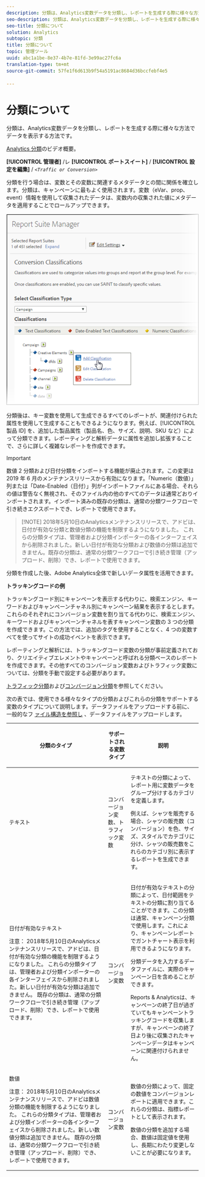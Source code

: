 ```yaml
---
description: 分類は、Analytics変数データを分類し、レポートを生成する際に様々な方法でデータを表示する方法です。
seo-description: 分類は、Analytics変数データを分類し、レポートを生成する際に様々な方法でデータを表示する方法です。
seo-title: 分類について
solution: Analytics
subtopic: 分類
title: 分類について
topic: 管理ツール
uuid: abc1a1be-8e37-4b7e-81fd-3e99ac27fc6a
translation-type: tm+mt
source-git-commit: 57fe1f6d613b9f54a5191ac8684d36bccfebf4e5

---
```



# 分類について

分類は、Analytics変数データを分類し、レポートを生成する際に様々な方法でデータを表示する方法です。

[Analytics 分類](https://video.tv.adobe.com/v/16853/?captions=jpn)のビデオ概要。

**[!UICONTROL 管理者]** /レ **[!UICONTROL ポートスイート]** / **[!UICONTROL 設定を編集]** / *`<Traffic or Conversion>`*

分類を行う場合は、変数とその変数に関連するメタデータとの間に関係を確立します。分類は、キャンペーンに最もよく使用されます。変数（eVar、prop、event）情報を使用して収集されたデータは、変数内の収集された値にメタデータを適用することでロールアップできます。

![ステップ情報](assets/sub_class_create.png)

分類後は、キー変数を使用して生成できるすべてのレポートが、関連付けられた属性を使用して生成することもできるようになります。例えば、[!UICONTROL 製品 ID] を、追加した製品属性（製品名、色、サイズ、説明、SKU など）によって分類できます。レポーティングと解析データに属性を追加し拡張することで、さらに詳しく複雑なレポートを作成できます。

>[!IMPORTANT]
>
>数値 2 分類および日付分類をインポートする機能が廃止されます。この変更は 2019 年 6 月のメンテナンスリリースから有効になります。「Numeric（数値）」列または「Date-Enabled（日付）」列がインポートファイルにある場合、それらの値は警告なく無視され、そのファイル内の他のすべてのデータは通常どおりインポートされます。インポート済みの既存の分類は、通常の分類ワークフローで引き続きエクスポートでき、レポートで使用できます。

> [!NOTE] 2018年5月10日のAnalyticsメンテナンスリリースで、アドビは、日付が有効な分類と数値分類の機能を制限するようになりました。 これらの分類タイプは、管理者および分類インポーターの各インターフェイスから削除されました。新しい日付が有効な分類および数値の分類は追加できません。既存の分類は、通常の分類ワークフローで引き続き管理（アップロード、削除）でき、レポートで使用できます。

分類を作成した後、Adobe Analytics全体で新しいデータ属性を活用できます。

**トラッキングコードの例**

トラッキングコード別にキャンペーンを表示する代わりに、検索エンジン、キーワードおよびキャンペーンチャネル別にキャンペーン結果を表示するとします。これらのそれぞれにコンバージョン変数を割り当てる代わりに、検索エンジン、キーワードおよびキャンペーンチャネルを表すキャンペーン変数の 3 つの分類を作成できます。この方法では、追加のタグを使用することなく、4 つの変数すべてを使ってサイトの成功イベントを表示できます。

レポーティングと解析には、トラッキングコード変数の分類が事前定義されており、クリエイティブエレメントやキャンペーンと呼ばれる分類ベースのレポートを作成できます。その他すべてのコンバージョン変数およびトラフィック変数については、分類を手動で設定する必要があります。

[トラフィック分類](/help/admin/admin/c-traffic-variables/traffic-classifications.md)および[コンバージョン分類](https://marketing.adobe.com/resources/help/en_US/reference/conversion_classifications.html)を参照してください。

次の表では、使用できる様々なタイプの分類およびこれらの分類をサポートする変数のタイプについて説明します。データファイルをアップロードする前に、 一般的なフ [ァイル構造を参照し](/help/components/c-classifications2/c-classifications-importer/c-saint-data-files.md) 、データファイルをアップロードします。

<table id="table_279728C28D9C40EE832ACC9F211B5F17"> 
 <thead> 
  <tr> 
   <th colname="col1" class="entry"> <p>分類のタイプ </p> </th> 
   <th colname="col2" class="entry"> <p>サポートされる変数タイプ </p> </th> 
   <th colname="col3" class="entry"> <p>説明 </p> </th> 
  </tr> 
 </thead>
 <tbody> 
  <tr> 
   <td colname="col1"> <p> <span class="wintitle"> テキスト</span> </p> </td> 
   <td colname="col2"> <p>コンバージョン変数、トラフィック変数 </p> </td> 
   <td colname="col3"> <p>テキストの分類によって、レポート用に変数データをグループ分けするカテゴリを定義します。 </p> <p>例えば、シャツを販売する場合、シャツの販売数（コンバージョン）を色、サイズ、スタイルでカテゴリに分け、シャツの販売数をこれらのカテゴリ別に表示するレポートを生成できます。 </p> </td> 
  </tr> 
  <tr> 
   <td colname="col1"> <p> <span class="wintitle"> 日付が有効なテキスト</span> </p> <p>注意： 2018年5月10日のAnalyticsメンテナンスリリースで、アドビは、日付が有効な分類の機能を制限するようになりました。 これらの分類タイプは、管理者および分類インポーターの各インターフェイスから削除されました。新しい日付が有効な分類は追加できません。 既存の分類は、通常の分類ワークフローで引き続き管理（アップロード、削除）でき、レポートで使用できます。 </p> </td> 
   <td colname="col2"> <p>コンバージョン変数 </p> </td> 
   <td colname="col3"> <p>日付が有効なテキストの分類によって、日付範囲をテキストの分類に割り当てることができます。この分類は通常、キャンペーン分類で使用します。これにより、<span class="wintitle">キャンペーン</span>レポートでガントチャート表示を利用できるようになります。 </p> <p>分類データを入力するデータファイルに、実際のキャンペーン日を含めることができます。 </p> <p>Reports &amp; Analyticsは、キャンペーンの終了日が過ぎていてもキャンペーントラッキングコードを収集しますが、キャンペーンの終了日より後に収集されたキャンペーンデータはキャンペーンに関連付けられません。 </p> </td> 
  </tr> 
  <tr> 
   <td colname="col1"> <p> <span class="wintitle"> 数値</span> <p>注意： 2018年5月10日のAnalyticsメンテナンスリリースで、アドビは数値分類の機能を制限するようになりました。 これらの分類タイプは、管理者および分類インポーターの各インターフェイスから削除されました。新しい数値分類は追加できません。 既存の分類は、通常の分類ワークフローで引き続き管理（アップロード、削除）でき、レポートで使用できます。 </p> </p> </td> 
   <td colname="col2"> <p>コンバージョン変数 </p> </td> 
   <td colname="col3"> <p>数値の分類によって、固定の数値を<span class="wintitle">コンバージョン</span>レポートに適用できます。これらの分類は、指標レポートとして表示されます。 </p> <p><span class="wintitle">数値</span>の分類を追加する場合、数値は固定値を使用し、長期にわたり変更しないことが必要になります。 </p> </td> 
  </tr> 
 </tbody> 
</table>

